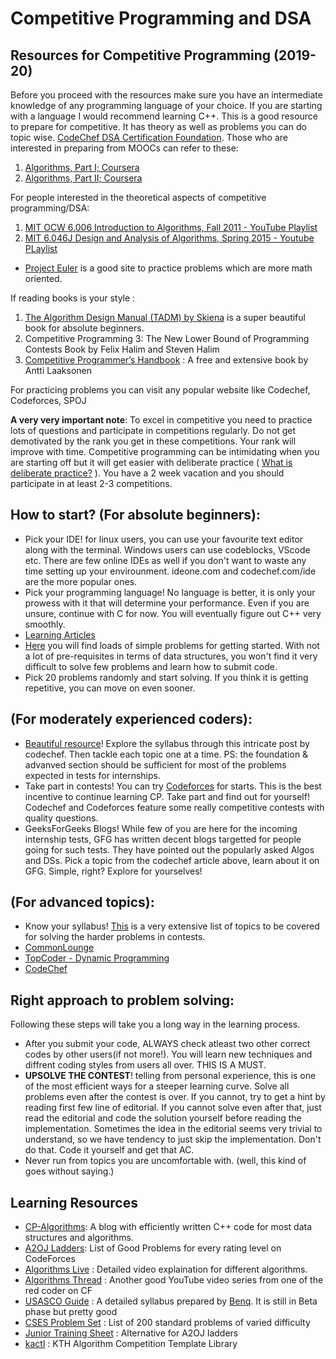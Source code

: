 # Competitive Programming and DSA

## Resources for Competitive Programming (2019-20)
Before you proceed with the resources make sure you have an intermediate knowledge of any programming language of your choice.
If you are starting with a language I would recommend learning C++.  This is a good resource to prepare for competitive. It has theory as well as problems you can do topic wise. [CodeChef DSA Certification Foundation](https://www.codechef.com/certification/data-structures-and-algorithms/prepare#foundation). 
Those who are interested in preparing from MOOCs can refer to these:
1.  [Algorithms, Part I; Coursera](https://www.coursera.org/learn/algorithms-part1)
2.  [Algorithms, Part II; Coursera](https://www.coursera.org/learn/algorithms-part2)

For people interested in the theoretical aspects of competitive programming/DSA:
1.  [MIT OCW 6.006 Introduction to Algorithms, Fall 2011 - YouTube Playlist](https://www.youtube.com/playlist?list=PLUl4u3cNGP61Oq3tWYp6V_F-5jb5L2iHb)
2.  [MIT 6.046J Design and Analysis of Algorithms, Spring 2015 - Youtube PLaylist](https://www.youtube.com/playlist?list=PLUl4u3cNGP6317WaSNfmCvGym2ucw3oGp)

- [Project Euler](https://projecteuler.net/) is a good site to practice problems which are more math oriented.

If reading books is your style :
1.  [The Algorithm Design Manual (TADM) by Skiena](http://mimoza.marmara.edu.tr/~msakalli/cse706_12/SkienaTheAlgorithmDesignManual.pdf) is a super beautiful book for absolute beginners.
2.  Competitive Programming 3: The New Lower Bound of Programming Contests Book by Felix Halim and Steven Halim
3.  [Competitive Programmer’s Handbook](https://cses.fi/book/book.pdf) : A free and extensive book by Antti Laaksonen

For practicing problems you can visit any popular website like Codechef, Codeforces, SPOJ

**A very very important note**: To excel in competitive you need to practice lots of questions and participate in competitions regularly. Do not get demotivated by the rank you get in these competitions. Your rank will improve with time. Competitive programming can be intimidating when you are starting off but it will get easier with deliberate practice ( [What is deliberate practice?](https://fs.blog/2012/07/what-is-deliberate-practice/) ). You have a 2 week vacation and you should participate in at least 2-3 competitions.

## How to start? (For absolute beginners):
-  Pick your IDE! for linux users, you can use your favourite text editor along with the terminal. Windows users can use codeblocks, VScode etc. There are few online IDEs as well if you don't want to waste any time setting up your envirounment. ideone.com and codechef.com/ide are the more popular ones.
- Pick your programming language! No language is better, it is only your prowess with it that will determine your performance. Even if you are unsure, continue with C for now. You will eventually figure out C++ very smoothly.
- [Learning Articles](https://github.com/bitsacm/learning-articles/blob/master/CP1.md)
-  [Here](https://www.codechef.com/problems/school) you will find loads of simple problems for getting started. With not a lot of pre-requisites in terms of data structures, you won't find it very difficult to solve few problems and learn how to submit code.
- Pick 20 problems randomly and start solving. If you think it is getting repetitive, you can move on even sooner.

## (For moderately experienced coders):
- [Beautiful resource](https://www.codechef.com/certification/prepare)! Explore the syllabus through this intricate post by codechef. Then tackle each topic one at a time. PS: the foundation & advanved section should be sufficient for most of the problems expected in tests for internships.
- Take part in contests! You can try [Codeforces](https://www.codeforces.com) for starts. This is the best incentive to continue learning CP. Take part and find out for yourself! Codechef and Codeforces feature some really competitive contests with quality questions.
- GeeksForGeeks Blogs! While few of you are here for the incoming internship tests, GFG has written decent blogs targetted for people going for such tests. They have pointed out the popularly asked Algos and DSs. Pick a topic from the codechef article above, learn about it on GFG. Simple, right? Explore for yourselves!

## (For advanced topics):
- Know your syllabus! [This](https://gist.github.com/sharmaeklavya2/8aa2830f3a46a3f46ff249b4e1f07767) is a very extensive list of topics to be covered for solving the harder problems in contests.
- [CommonLounge](https://www.commonlounge.com/discussion/5d2822257dfa49328d85fd27cf114441/main)
- [TopCoder - Dynamic Programming](https://www.topcoder.com/community/competitive-programming/tutorials/dynamic-programming-from-novice-to-advanced/)
- [CodeChef](https://www.codechef.com/certification/data-structures-and-algorithms/prepare#)

## Right approach to problem solving:
Following these steps will take you a long way in the learning process.
- After you submit your code, ALWAYS check atleast two other correct codes by other users(if not more!). You will learn new techniques and diffrent coding styles from users all over. THIS IS A MUST.
- **UPSOLVE THE CONTEST**! telling from personal experience, this is one of the most efficient ways for a steeper learning curve. Solve all problems even after the contest is over. If you cannot, try to get a hint by reading first few line of editorial. If you cannot solve even after that, just read the editorial and code the solution yourself before reading the implementation. Sometimes the idea in the editorial seems very trivial to understand, so we have tendency to just skip the implementation. Don't do that. Code it yourself and get that AC.
- Never run from topics you are uncomfortable with. (well, this kind of goes without saying.)

## Learning Resources
- [CP-Algorithms](https://cp-algorithms.com/): A blog with efficiently written C++ code for most data structures and algorithms.
- [A2OJ Ladders](https://a2oj.com/ladders): List of Good Problems for every rating level on CodeForces
- [Algorithms Live](https://www.youtube.com/channel/UCBLr7ISa_YDy5qeATupf26w) : Detailed video explaination for different algorithms.
- [Algorithms Thread](https://www.youtube.com/playlist?list=PLZU0kmvryb_HZpDW2yfn-H-RxAu_ts6xq) : Another good YouTube video series from one of the red coder on CF
- [USASCO Guide](https://usaco-guide.vercel.app/) : A detailed syllabus prepared by [Benq](https://codeforces.com/profile/Benq). It is still in Beta phase but pretty good
- [CSES Problem Set](https://cses.fi/problemset/) : List of 200 standard problems of varied difficulty
- [Junior Training Sheet](https://docs.google.com/spreadsheets/d/1iJZWP2nS_OB3kCTjq8L6TrJJ4o-5lhxDOyTaocSYc-k/edit#gid=84654839) : Alternative for A2OJ ladders
- [kactl](https://github.com/kth-competitive-programming/kactl) : KTH Algorithm Competition Template Library

